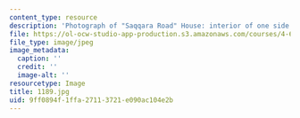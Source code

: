 ```yaml
---
content_type: resource
description: 'Photograph of "Saqqara Road" House: interior of one side iwan.'
file: https://ol-ocw-studio-app-production.s3.amazonaws.com/courses/4-615-the-architecture-of-cairo-spring-2002/9ff0894f1ffa27113721e090ac104e2b_1189.jpg
file_type: image/jpeg
image_metadata:
  caption: ''
  credit: ''
  image-alt: ''
resourcetype: Image
title: 1189.jpg
uid: 9ff0894f-1ffa-2711-3721-e090ac104e2b
---
```

